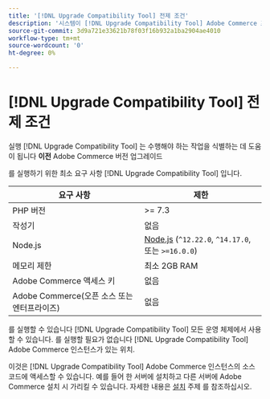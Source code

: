 ```yaml
---
title: '[!DNL Upgrade Compatibility Tool] 전제 조건'
description: '시스템이 [!DNL Upgrade Compatibility Tool] Adobe Commerce 프로젝트에 사용할 수 있습니다. '
source-git-commit: 3d9a721e33621b78f03f16b932a1ba2904ae4010
workflow-type: tm+mt
source-wordcount: '0'
ht-degree: 0%

---
```



# [!DNL Upgrade Compatibility Tool] 전제 조건

실행 [!DNL Upgrade Compatibility Tool] 는 수행해야 하는 작업을 식별하는 데 도움이 됩니다 **이전** Adobe Commerce 버전 업그레이드

를 실행하기 위한 최소 요구 사항 [!DNL Upgrade Compatibility Tool] 입니다.

| **요구 사항** | **제한** |
|----------------|-----------------|
| PHP 버전 | >= 7.3 |
| 작성기 | 없음 |
| Node.js | [Node.js](https://nodejs.org/) (`^12.22.0`, `^14.17.0`, 또는 `>=16.0.0`) |
| 메모리 제한 | 최소 2GB RAM |
| Adobe Commerce 액세스 키 | 없음 |
| Adobe Commerce(오픈 소스 또는 엔터프라이즈) | 없음 |

를 실행할 수 있습니다 [!DNL Upgrade Compatibility Tool] 모든 운영 체제에서 사용할 수 있습니다. 를 실행할 필요가 없습니다 [!DNL Upgrade Compatibility Tool] Adobe Commerce 인스턴스가 있는 위치.

이것은 [!DNL Upgrade Compatibility Tool] Adobe Commerce 인스턴스의 소스 코드에 액세스할 수 있습니다. 예를 들어 한 서버에 설치하고 다른 서버에 Adobe Commerce 설치 시 가리킬 수 있습니다. 자세한 내용은 [설치](../upgrade-compatibility-tool/install.md) 주제 를 참조하십시오.
